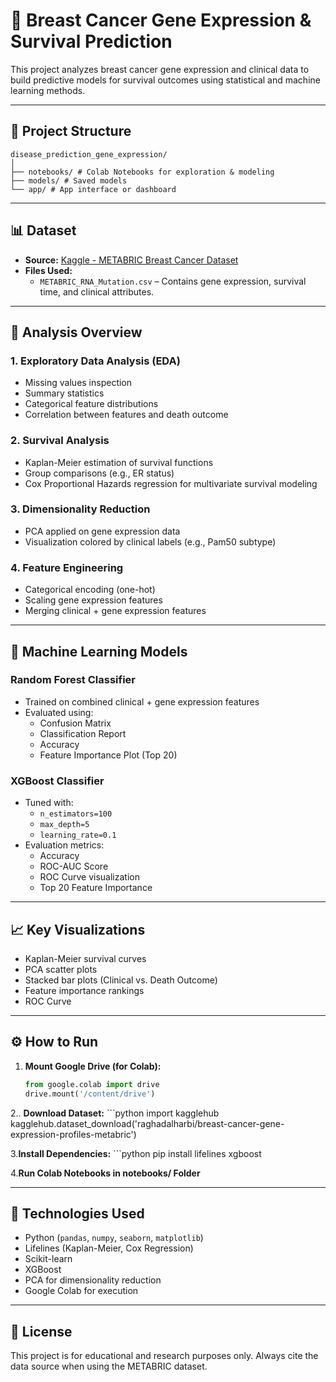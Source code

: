 # 🧬 Breast Cancer Gene Expression & Survival Prediction

This project analyzes breast cancer gene expression and clinical data to build predictive models for survival outcomes using statistical and machine learning methods.

---

## 📂 Project Structure

```
disease_prediction_gene_expression/
│
├── notebooks/ # Colab Notebooks for exploration & modeling
├── models/ # Saved models
└── app/ # App interface or dashboard
```


---

## 📊 Dataset

- **Source:** [Kaggle - METABRIC Breast Cancer Dataset](https://www.kaggle.com/datasets/raghadalharbi/breast-cancer-gene-expression-profiles-metabric)
- **Files Used:**
  - `METABRIC_RNA_Mutation.csv` – Contains gene expression, survival time, and clinical attributes.

---

## 🔬 Analysis Overview

### 1. **Exploratory Data Analysis (EDA)**
- Missing values inspection
- Summary statistics
- Categorical feature distributions
- Correlation between features and death outcome

### 2. **Survival Analysis**
- Kaplan-Meier estimation of survival functions
- Group comparisons (e.g., ER status)
- Cox Proportional Hazards regression for multivariate survival modeling

### 3. **Dimensionality Reduction**
- PCA applied on gene expression data
- Visualization colored by clinical labels (e.g., Pam50 subtype)

### 4. **Feature Engineering**
- Categorical encoding (one-hot)
- Scaling gene expression features
- Merging clinical + gene expression features

---

## 🤖 Machine Learning Models

### Random Forest Classifier
- Trained on combined clinical + gene expression features
- Evaluated using:
  - Confusion Matrix
  - Classification Report
  - Accuracy
  - Feature Importance Plot (Top 20)

### XGBoost Classifier
- Tuned with:
  - `n_estimators=100`
  - `max_depth=5`
  - `learning_rate=0.1`
- Evaluation metrics:
  - Accuracy
  - ROC-AUC Score
  - ROC Curve visualization
  - Top 20 Feature Importance

---

## 📈 Key Visualizations

- Kaplan-Meier survival curves
- PCA scatter plots
- Stacked bar plots (Clinical vs. Death Outcome)
- Feature importance rankings
- ROC Curve

---

## ⚙️ How to Run

1. **Mount Google Drive (for Colab):**
    ```python
    from google.colab import drive
    drive.mount('/content/drive')

2.. **Download Dataset:**
    ```python
    import kagglehub
    kagglehub.dataset_download('raghadalharbi/breast-cancer-gene-expression-profiles-metabric')

3.**Install Dependencies:**
    ```python pip install lifelines xgboost

4.**Run Colab Notebooks in notebooks/ Folder**

---

## 🧪 Technologies Used

- Python (`pandas`, `numpy`, `seaborn`, `matplotlib`)
- Lifelines (Kaplan-Meier, Cox Regression)
- Scikit-learn
- XGBoost
- PCA for dimensionality reduction
- Google Colab for execution

---

## 📜 License

This project is for educational and research purposes only. Always cite the data source when using the METABRIC dataset.
